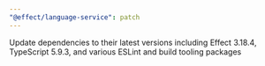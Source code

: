 ```yaml
---
"@effect/language-service": patch
---
```


Update dependencies to their latest versions including Effect 3.18.4, TypeScript 5.9.3, and various ESLint and build tooling packages
